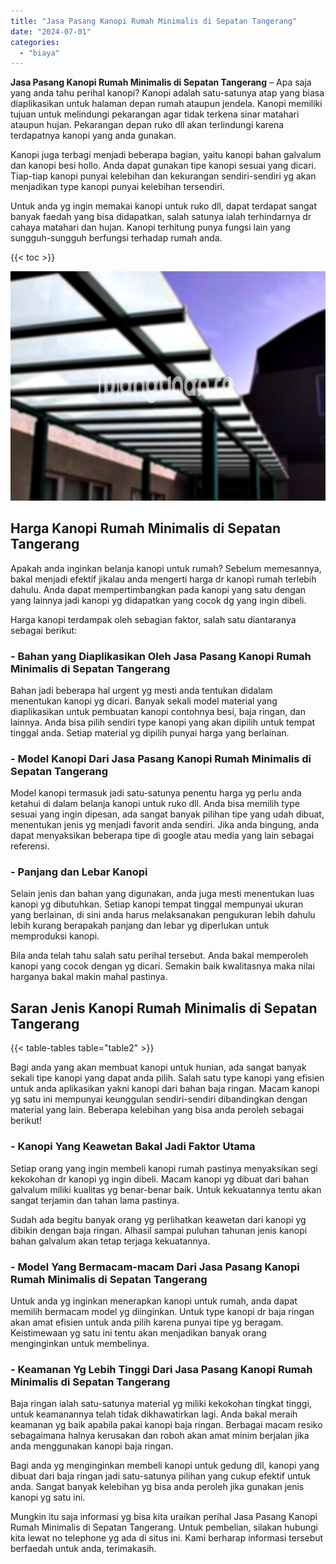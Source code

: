 ```yaml
---
title: "Jasa Pasang Kanopi Rumah Minimalis di Sepatan Tangerang"
date: "2024-07-01"
categories: 
  - "biaya"
---
```


**Jasa Pasang Kanopi Rumah Minimalis di Sepatan Tangerang** – Apa saja yang anda tahu perihal kanopi? Kanopi adalah satu-satunya atap yang biasa diaplikasikan untuk halaman depan rumah ataupun jendela. Kanopi memiliki tujuan untuk melindungi pekarangan agar tidak terkena sinar matahari ataupun hujan. Pekarangan depan ruko dll akan terlindungi karena terdapatnya kanopi yang anda gunakan.

Kanopi juga terbagi menjadi beberapa bagian, yaitu kanopi bahan galvalum dan kanopi besi hollo. Anda dapat gunakan tipe kanopi sesuai yang dicari. Tiap-tiap kanopi punyai kelebihan dan kekurangan sendiri-sendiri yg akan menjadikan type kanopi punyai kelebihan tersendiri.

Untuk anda yg ingin memakai kanopi untuk ruko dll, dapat terdapat sangat banyak faedah yang bisa didapatkan, salah satunya ialah terhindarnya dr cahaya matahari dan hujan. Kanopi terhitung punya fungsi lain yang sungguh-sungguh berfungsi terhadap rumah anda.

{{< toc >}}

![Jasa Pasang Kanopi Rumah Minimalis di Sepatan Tangerang](/images/harga-kanopi-minimalis-07.png)

## Harga Kanopi Rumah Minimalis di Sepatan Tangerang

Apakah anda inginkan belanja kanopi untuk rumah? Sebelum memesannya, bakal menjadi efektif jikalau anda mengerti harga dr kanopi rumah terlebih dahulu. Anda dapat mempertimbangkan pada kanopi yang satu dengan yang lainnya jadi kanopi yg didapatkan yang cocok dg yang ingin dibeli.

Harga kanopi terdampak oleh sebagian faktor, salah satu diantaranya sebagai berikut:

### \- Bahan yang Diaplikasikan Oleh Jasa Pasang Kanopi Rumah Minimalis di Sepatan Tangerang

Bahan jadi beberapa hal urgent yg mesti anda tentukan didalam menentukan kanopi yg dicari. Banyak sekali model material yang diaplikasikan untuk pembuatan kanopi contohnya besi, baja ringan, dan lainnya. Anda bisa pilih sendiri type kanopi yang akan dipilih untuk tempat tinggal anda. Setiap material yg dipilih punyai harga yang berlainan.

### \- Model Kanopi Dari Jasa Pasang Kanopi Rumah Minimalis di Sepatan Tangerang

Model kanopi termasuk jadi satu-satunya penentu harga yg perlu anda ketahui di dalam belanja kanopi untuk ruko dll. Anda bisa memilih type sesuai yang ingin dipesan, ada sangat banyak pilihan tipe yang udah dibuat, menentukan jenis yg menjadi favorit anda sendiri. Jika anda bingung, anda dapat menyaksikan beberapa tipe di google atau media yang lain sebagai referensi.

### \- Panjang dan Lebar Kanopi

Selain jenis dan bahan yang digunakan, anda juga mesti menentukan luas kanopi yg dibutuhkan. Setiap kanopi tempat tinggal mempunyai ukuran yang berlainan, di sini anda harus melaksanakan pengukuran lebih dahulu lebih kurang berapakah panjang dan lebar yg diperlukan untuk memproduksi kanopi.

Bila anda telah tahu salah satu perihal tersebut. Anda bakal memperoleh kanopi yang cocok dengan yg dicari. Semakin baik kwalitasnya maka nilai harganya bakal makin mahal pastinya.

## Saran Jenis Kanopi Rumah Minimalis di Sepatan Tangerang

{{< table-tables table="table2" >}}

Bagi anda yang akan membuat kanopi untuk hunian, ada sangat banyak sekali tipe kanopi yang dapat anda pilih. Salah satu type kanopi yang efisien untuk anda aplikasikan yakni kanopi dari bahan baja ringan. Macam kanopi yg satu ini mempunyai keunggulan sendiri-sendiri dibandingkan dengan material yang lain. Beberapa kelebihan yang bisa anda peroleh sebagai berikut!

### \- Kanopi Yang Keawetan Bakal Jadi Faktor Utama

Setiap orang yang ingin membeli kanopi rumah pastinya menyaksikan segi kekokohan dr kanopi yg ingin dibeli. Macam kanopi yg dibuat dari bahan galvalum miliki kualitas yg benar-benar baik. Untuk kekuatannya tentu akan sangat terjamin dan tahan lama pastinya.

Sudah ada begitu banyak orang yg perlihatkan keawetan dari kanopi yg dibikin dengan baja ringan. Alhasil sampai puluhan tahunan jenis kanopi bahan galvalum akan tetap terjaga kekuatannya.

### \- Model Yang Bermacam-macam Dari Jasa Pasang Kanopi Rumah Minimalis di Sepatan Tangerang

Untuk anda yg inginkan menerapkan kanopi untuk rumah, anda dapat memilih bermacam model yg diinginkan. Untuk type kanopi dr baja ringan akan amat efisien untuk anda pilih karena punyai tipe yg beragam. Keistimewaan yg satu ini tentu akan menjadikan banyak orang menginginkan untuk membelinya.

### \- Keamanan Yg Lebih Tinggi Dari Jasa Pasang Kanopi Rumah Minimalis di Sepatan Tangerang

Baja ringan ialah satu-satunya material yg miliki kekokohan tingkat tinggi, untuk keamanannya telah tidak dikhawatirkan lagi. Anda bakal meraih keamanan yg baik apabila pakai kanopi baja ringan. Berbagai macam resiko sebagaimana halnya kerusakan dan roboh akan amat minim berjalan jika anda menggunakan kanopi baja ringan.

Bagi anda yg menginginkan membeli kanopi untuk gedung dll, kanopi yang dibuat dari baja ringan jadi satu-satunya pilihan yang cukup efektif untuk anda. Sangat banyak kelebihan yg bisa anda peroleh jika gunakan jenis kanopi yg satu ini.

Mungkin itu saja informasi yg bisa kita uraikan perihal Jasa Pasang Kanopi Rumah Minimalis di Sepatan Tangerang. Untuk pembelian, silakan hubungi kita lewat no telephone yg ada di situs ini. Kami berharap informasi tersebut berfaedah untuk anda, terimakasih.
